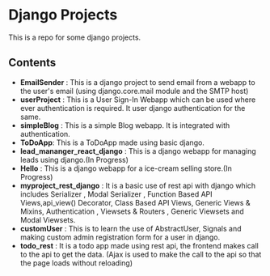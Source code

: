 # Django Projects

This is a repo for some django projects.

## Contents 
- **EmailSender** : This is a django project to send email from a webapp to the user's email (using django.core.mail module and the SMTP host)
- **userProject** : This is a User Sign-In Webapp which can be used where ever authentication is required. It user django authentication for the same.
- **simpleBlog** : This is a simple Blog webapp. It is integrated with authentication.
- **ToDoApp**: This is a ToDoApp made using basic django.
- **lead_mananger_react_django** : This is a django webapp for managing leads using django.(In Progress)
- **Hello** : This is a django webapp for a ice-cream selling store.(In Progress) 
- **myproject_rest_django** : It is a basic use of rest api with django which includes Serializer , Modal Serializer , Function Based API Views,api_view() Decorator, Class Based API Views, Generic Views & Mixins, Authentication , Viewsets & Routers , Generic Viewsets and Modal Viewsets​.
- **customUser** : This is to learn the use of AbstractUser, Signals and making custom admin registration form for a user  in django. 
- **todo_rest** : It is a todo app made using rest api, the frontend makes call to the api to get the data. (Ajax is used to make the call to the api so that the page loads without reloading)
